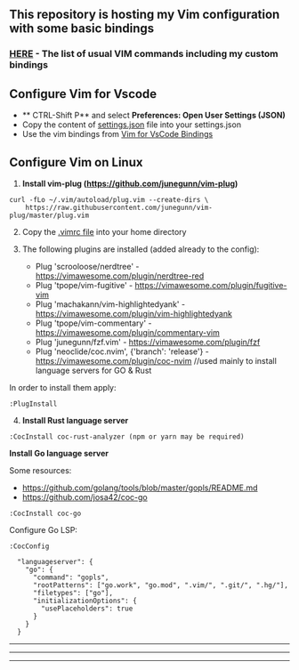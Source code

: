 
## This repository is hosting my Vim configuration with some basic bindings

### [HERE](https://github.com/danrusei/dotfiles/blob/main/Vim_Commands.md) - The list of usual VIM commands including my custom bindings

## Configure Vim for Vscode 

* ** CTRL-Shift P** and select **Preferences: Open User Settings (JSON)**
* Copy the content of [settings.json](https://github.com/danrusei/dotfiles/blob/main/vim/settings.json) file into your settings.json
* Use the vim bindings from [Vim for VsCode Bindings](https://github.com/danrusei/dotfiles/blob/main/Vim_Commands.md)

## Configure Vim on Linux 

1. **Install vim-plug (https://github.com/junegunn/vim-plug)**

```
curl -fLo ~/.vim/autoload/plug.vim --create-dirs \
    https://raw.githubusercontent.com/junegunn/vim-plug/master/plug.vim

```

2. Copy the [.vimrc file](https://github.com/danrusei/dotfiles/blob/main/vim/.vimrc) into your home directory

3. The following  plugins are installed (added already to the config):
    * Plug 'scrooloose/nerdtree' - https://vimawesome.com/plugin/nerdtree-red
    * Plug 'tpope/vim-fugitive' - https://vimawesome.com/plugin/fugitive-vim
    * Plug 'machakann/vim-highlightedyank' - https://vimawesome.com/plugin/vim-highlightedyank
    * Plug 'tpope/vim-commentary' - https://vimawesome.com/plugin/commentary-vim
    * Plug 'junegunn/fzf.vim' - https://vimawesome.com/plugin/fzf
    * Plug 'neoclide/coc.nvim', {'branch': 'release'} - https://vimawesome.com/plugin/coc-nvim //used mainly to install language servers for GO & Rust

In order to install them apply:

```
:PlugInstall
```
4. **Install Rust language server**

```
:CocInstall coc-rust-analyzer (npm or yarn may be required)
```

**Install Go language server**

Some resources:
* https://github.com/golang/tools/blob/master/gopls/README.md
* https://github.com/josa42/coc-go

```
:CocInstall coc-go  
```

Configure Go LSP:

```
:CocConfig
```
```
  "languageserver": {
    "go": {
      "command": "gopls",
      "rootPatterns": ["go.work", "go.mod", ".vim/", ".git/", ".hg/"],
      "filetypes": ["go"],
      "initializationOptions": {
        "usePlaceholders": true
      }
    }
  }
```

---
***
___

